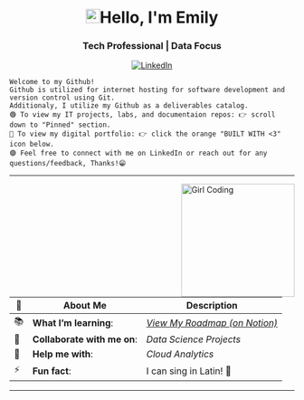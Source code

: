 <!---
emilysporter/emilysporter is a ✨ special ✨ repository because its `README.md` (this file) appears on your GitHub profile.
You can click the Preview link to take a look at your changes.
--->


<h1 align="center"> <img src="https://media.giphy.com/media/hvRJCLFzcasrR4ia7z/giphy.gif" height ="25px" width="25px">Hello, I'm Emily  </h1>

<h3 align="center">  Tech Professional | Data Focus </h3> 

<p align="center"> 
<a href="www.linkedin.com/in/emily-porter-40637a13a"><img alt="LinkedIn" src="https://img.shields.io/badge/LinkedIn-0077B5?style=for-the-badge&logo=linkedin&logoColor=white/"></a>


<pre><code>Welcome to my Github! 
Github is utilized for internet hosting for software development and version control using Git. 
Additionaly, I utilize my Github as a deliverables catalog. 
🟢 To view my IT projects, labs, and documentaion repos: 👉 scroll down to "Pinned" section.
🔵 To view my digital portfolio: 👉 click the orange "BUILT WITH <3" icon below.
🟣 Feel free to connect with me on LinkedIn or reach out for any questions/feedback, Thanks!😁
</code></pre>
---------------------------------------------------------------------------------------------------------------------------------------------------------------------------------

<img alt="Girl Coding" src="https://media.giphy.com/media/3osxYc2axjCJNsCXyE/giphy.gif"  width="200" height="200" align="right"/>

 <!---
 (https://media.giphy.com/media/TncmRRvEGVoVcHgaAb/giphy.gif)
 (https://media.giphy.com/media/dxNq4O1v1wH2CcfnrK/giphy.gif)
  --->

| 🔭 | About Me | Description  |
| --------|-----------| ----------- |
| 📚 | **What I’m learning**: | [*View My Roadmap (on Notion)*](https://www.notion.so/2e367c92430d46fe860edbeb8bfec2d2?v=3d5d44dde3cc4264952962fb016e6788)|
| 👯 | **Collaborate with me on**: | *Data Science Projects* |
| 🤔 | **Help me with**: | *Cloud Analytics* |
| ⚡  | **Fun fact**: | I can sing in Latin! 🎤|

---------------------------------------------------------------------------------------------------------------------------------------------------------------------------------

<h3 align="center"> 
<!---
<a href="    "><img alt="<3" src="http://ForTheBadge.com/images/badges/built-with-love.svg ">
--->
<!---
https://ivanvlademirs.github.io/Digital_Career_Portfolio/
--->
</h3>




